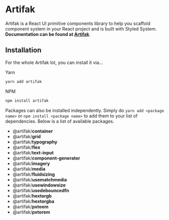 # Artifak

Artifak is a React UI primitive components library to help you scaffold component system in your React project and is built with Styled System. **Documentation can be found at [Artifak](https://artifak.dev)**.

## Installation

For the whole Artifak lot, you can install it via...

Yarn

```sh
yarn add artifak
```

NPM

```sh
npm install artifak
```

Packages can also be installed independently. Simply do `yarn add <package name>` or `npm install <package name>` to add them to your list of dependencies. Below is a list of available packages.

- @artifak/**container**
- @artifak/**grid**
- @artifak/**typography**
- @artifak/**flex**
- @artifak/**text-input**
- @artifak/**component-generator**
- @artifak/**imagery**
- @artifak/**media**
- @artifak/**fluidsizing**
- @artifak/**usematchmedia**
- @artifak/**usewindowsize**
- @artifak/**usedebouncedfn**
- @artifak/**hextorgb**
- @artifak/**hextorgba**
- @artifak/**pxtoem**
- @artifak/**pxtorem**
